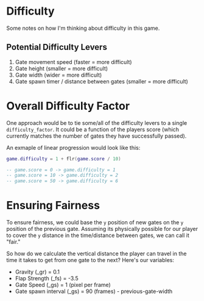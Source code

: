 # Difficulty

Some notes on how I'm thinking about difficulty in this game.

## Potential Difficulty Levers

1. Gate movement speed (faster = more difficult)
2. Gate height (smaller = more difficult)
3. Gate width (wider = more difficult)
4. Gate spawn timer / distance between gates (smaller = more difficult)

# Overall Difficulty Factor

One approach would be to tie some/all of the difficulty levers to a single `difficulty_factor`. It could be a function of the players score (which currently matches the number of gates they have successfully passed).

An exmaple of linear progression would look like this:

```lua
game.difficulty = 1 + flr(game.score / 10)

-- game.score = 0 -> game.difficulty = 1
-- game.score = 10 -> game.difficulty = 2
-- game.score = 50 -> game.difficulty = 6

```

# Ensuring Fairness

To ensure fairness, we could base the `y` position of new gates on the `y` position of the previous gate. Assuming its physically possible for our player to cover the `y` distance in the time/distance between gates, we can call it "fair."

So how do we calculate the vertical distance the player can travel in the time it takes to get from one gate to the next? Here's our variables:

- Gravity (_gr) = 0.1
- Flap Strength (_fs) = -3.5
- Gate Speed (_gs) = 1 (pixel per frame)
- Gate spawn interval (_gs) = 90 (frames) - previous-gate-width